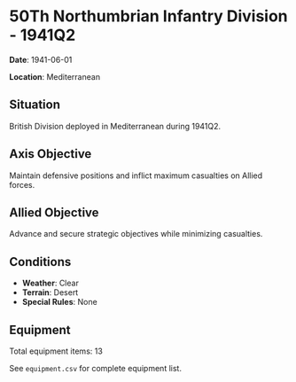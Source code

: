 # 50Th Northumbrian Infantry Division - 1941Q2

**Date**: 1941-06-01

**Location**: Mediterranean

## Situation

British Division deployed in Mediterranean during 1941Q2.

## Axis Objective

Maintain defensive positions and inflict maximum casualties on Allied forces.

## Allied Objective

Advance and secure strategic objectives while minimizing casualties.

## Conditions

- **Weather**: Clear
- **Terrain**: Desert
- **Special Rules**: None

## Equipment

Total equipment items: 13

See `equipment.csv` for complete equipment list.

